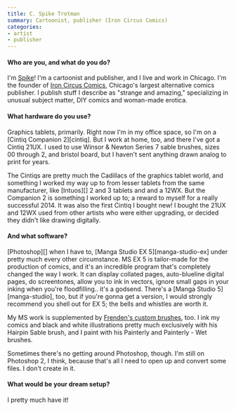 ```yaml
---
title: C. Spike Trotman
summary: Cartoonist, publisher (Iron Circus Comics)
categories:
- artist
- publisher
---
```


#### Who are you, and what do you do?

I'm [Spike](https://twitter.com/Iron_Spike "Spike's Twitter account.")! I'm a cartoonist and publisher, and I live and work in Chicago. I'm the founder of [Iron Circus Comics](http://ironcircus.com/ "An alternative comics publisher in Chicago."), Chicago's largest alternative comics publisher. I publish stuff I describe as "strange and amazing," specializing in unusual subject matter, DIY comics and woman-made erotica.

#### What hardware do you use?

Graphics tablets, primarily. Right now I'm in my office space, so I'm on a [Cintiq Companion 2][cintiq]. But I work at home, too, and there I've got a Cintiq 21UX. I used to use Winsor & Newton Series 7 sable brushes, sizes 00 through 2, and bristol board, but I haven't sent anything drawn analog to print for years.

The Cintiqs are pretty much the Cadillacs of the graphics tablet world, and something I worked my way up to from lesser tablets from the same manufacturer, like [Intuos][] 2 and 3 tablets and and a 12WX. But the Companion 2 is something I worked up to; a reward to myself for a really successful 2014. It was also the first Cintiq I bought new! I bought the 21UX and 12WX used from other artists who were either upgrading, or decided they didn't like drawing digitally.

#### And what software?

[Photoshop][] when I have to, [Manga Studio EX 5][manga-studio-ex] under pretty much every other circumstance. MS EX 5 is tailor-made for the production of comics, and it's an incredible program that's completely changed the way I work. It can display collated pages, auto-blueline digital pages, do screentones, allow you to ink in vectors, ignore small gaps in your inking when you're floodfilling.. it's a godsend. There's a [Manga Studio 5][manga-studio], too, but if you're gonna get a version, I would strongly recommend you shell out for EX 5; the bells and whistles are worth it.

My MS work is supplemented by [Frenden's custom brushes](http://frenden.myshopify.com/ "Frenden's brush store."), too. I ink my comics and black and white illustrations pretty much exclusively with his Hairpin Sable brush, and I paint with his Painterly and Painterly - Wet brushes.

Sometimes there's no getting around Photoshop, though. I'm still on Photoshop 2, I think, because that's all I need to open up and convert some files. I don't create in it.

#### What would be your dream setup?

I pretty much have it!